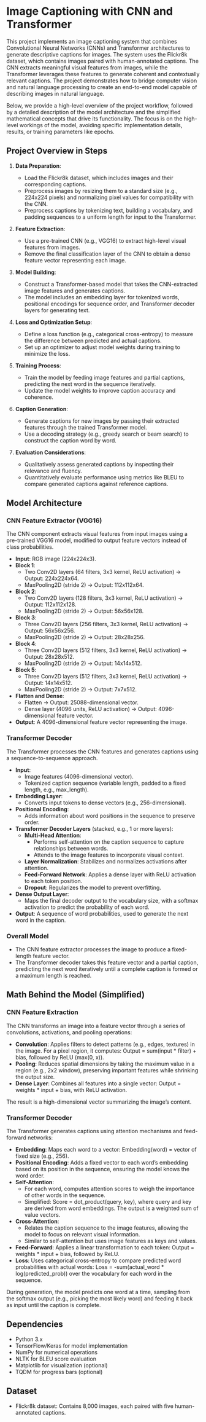 # Image Captioning with CNN and Transformer

This project implements an image captioning system that combines Convolutional Neural Networks (CNNs) and Transformer architectures to generate descriptive captions for images. The system uses the Flickr8k dataset, which contains images paired with human-annotated captions. The CNN extracts meaningful visual features from images, while the Transformer leverages these features to generate coherent and contextually relevant captions. The project demonstrates how to bridge computer vision and natural language processing to create an end-to-end model capable of describing images in natural language.

Below, we provide a high-level overview of the project workflow, followed by a detailed description of the model architecture and the simplified mathematical concepts that drive its functionality. The focus is on the high-level workings of the model, avoiding specific implementation details, results, or training parameters like epochs.

## Project Overview in Steps

1. **Data Preparation**:
   - Load the Flickr8k dataset, which includes images and their corresponding captions.
   - Preprocess images by resizing them to a standard size (e.g., 224x224 pixels) and normalizing pixel values for compatibility with the CNN.
   - Preprocess captions by tokenizing text, building a vocabulary, and padding sequences to a uniform length for input to the Transformer.

2. **Feature Extraction**:
   - Use a pre-trained CNN (e.g., VGG16) to extract high-level visual features from images.
   - Remove the final classification layer of the CNN to obtain a dense feature vector representing each image.

3. **Model Building**:
   - Construct a Transformer-based model that takes the CNN-extracted image features and generates captions.
   - The model includes an embedding layer for tokenized words, positional encodings for sequence order, and Transformer decoder layers for generating text.

4. **Loss and Optimization Setup**:
   - Define a loss function (e.g., categorical cross-entropy) to measure the difference between predicted and actual captions.
   - Set up an optimizer to adjust model weights during training to minimize the loss.

5. **Training Process**:
   - Train the model by feeding image features and partial captions, predicting the next word in the sequence iteratively.
   - Update the model weights to improve caption accuracy and coherence.

6. **Caption Generation**:
   - Generate captions for new images by passing their extracted features through the trained Transformer model.
   - Use a decoding strategy (e.g., greedy search or beam search) to construct the caption word by word.

7. **Evaluation Considerations**:
   - Qualitatively assess generated captions by inspecting their relevance and fluency.
   - Quantitatively evaluate performance using metrics like BLEU to compare generated captions against reference captions.

## Model Architecture

### CNN Feature Extractor (VGG16)
The CNN component extracts visual features from input images using a pre-trained VGG16 model, modified to output feature vectors instead of class probabilities.

- **Input**: RGB image (224x224x3).
- **Block 1**:
  - Two Conv2D layers (64 filters, 3x3 kernel, ReLU activation) → Output: 224x224x64.
  - MaxPooling2D (stride 2) → Output: 112x112x64.
- **Block 2**:
  - Two Conv2D layers (128 filters, 3x3 kernel, ReLU activation) → Output: 112x112x128.
  - MaxPooling2D (stride 2) → Output: 56x56x128.
- **Block 3**:
  - Three Conv2D layers (256 filters, 3x3 kernel, ReLU activation) → Output: 56x56x256.
  - MaxPooling2D (stride 2) → Output: 28x28x256.
- **Block 4**:
  - Three Conv2D layers (512 filters, 3x3 kernel, ReLU activation) → Output: 28x28x512.
  - MaxPooling2D (stride 2) → Output: 14x14x512.
- **Block 5**:
  - Three Conv2D layers (512 filters, 3x3 kernel, ReLU activation) → Output: 14x14x512.
  - MaxPooling2D (stride 2) → Output: 7x7x512.
- **Flatten and Dense**:
  - Flatten → Output: 25088-dimensional vector.
  - Dense layer (4096 units, ReLU activation) → Output: 4096-dimensional feature vector.
- **Output**: A 4096-dimensional feature vector representing the image.

### Transformer Decoder
The Transformer processes the CNN features and generates captions using a sequence-to-sequence approach.

- **Input**:
  - Image features (4096-dimensional vector).
  - Tokenized caption sequence (variable length, padded to a fixed length, e.g., max_length).
- **Embedding Layer**:
  - Converts input tokens to dense vectors (e.g., 256-dimensional).
- **Positional Encoding**:
  - Adds information about word positions in the sequence to preserve order.
- **Transformer Decoder Layers** (stacked, e.g., 1 or more layers):
  - **Multi-Head Attention**:
    - Performs self-attention on the caption sequence to capture relationships between words.
    - Attends to the image features to incorporate visual context.
  - **Layer Normalization**: Stabilizes and normalizes activations after attention.
  - **Feed-Forward Network**: Applies a dense layer with ReLU activation to each token position.
  - **Dropout**: Regularizes the model to prevent overfitting.
- **Dense Output Layer**:
  - Maps the final decoder output to the vocabulary size, with a softmax activation to predict the probability of each word.
- **Output**: A sequence of word probabilities, used to generate the next word in the caption.

### Overall Model
- The CNN feature extractor processes the image to produce a fixed-length feature vector.
- The Transformer decoder takes this feature vector and a partial caption, predicting the next word iteratively until a complete caption is formed or a maximum length is reached.

## Math Behind the Model (Simplified)

### CNN Feature Extraction
The CNN transforms an image into a feature vector through a series of convolutions, activations, and pooling operations:
- **Convolution**: Applies filters to detect patterns (e.g., edges, textures) in the image. For a pixel region, it computes: Output = sum(input * filter) + bias, followed by ReLU (max(0, x)).
- **Pooling**: Reduces spatial dimensions by taking the maximum value in a region (e.g., 2x2 window), preserving important features while shrinking the output size.
- **Dense Layer**: Combines all features into a single vector: Output = weights * input + bias, with ReLU activation.

The result is a high-dimensional vector summarizing the image’s content.

### Transformer Decoder
The Transformer generates captions using attention mechanisms and feed-forward networks:
- **Embedding**: Maps each word to a vector: Embedding(word) = vector of fixed size (e.g., 256).
- **Positional Encoding**: Adds a fixed vector to each word’s embedding based on its position in the sequence, ensuring the model knows the word order.
- **Self-Attention**:
  - For each word, computes attention scores to weigh the importance of other words in the sequence.
  - Simplified: Score = dot_product(query, key), where query and key are derived from word embeddings. The output is a weighted sum of value vectors.
- **Cross-Attention**:
  - Relates the caption sequence to the image features, allowing the model to focus on relevant visual information.
  - Similar to self-attention but uses image features as keys and values.
- **Feed-Forward**: Applies a linear transformation to each token: Output = weights * input + bias, followed by ReLU.
- **Loss**: Uses categorical cross-entropy to compare predicted word probabilities with actual words: Loss = -sum(actual_word * log(predicted_prob)) over the vocabulary for each word in the sequence.

During generation, the model predicts one word at a time, sampling from the softmax output (e.g., picking the most likely word) and feeding it back as input until the caption is complete.

## Dependencies
- Python 3.x
- TensorFlow/Keras for model implementation
- NumPy for numerical operations
- NLTK for BLEU score evaluation
- Matplotlib for visualization (optional)
- TQDM for progress bars (optional)

## Dataset
- Flickr8k dataset: Contains 8,000 images, each paired with five human-annotated captions.
